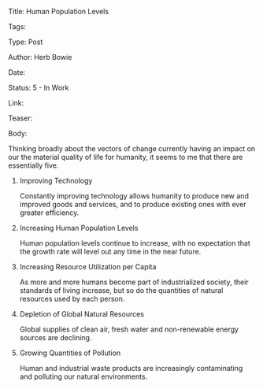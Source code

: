 Title:  Human Population Levels

Tags:    

Type:   Post

Author: Herb Bowie

Date:   

Status: 5 - In Work

Link:

Teaser: 

Body:    

Thinking broadly about the vectors of change currently having an impact on our the material quality of life for humanity, it seems to me that there are essentially five. 

1. Improving Technology

    Constantly improving technology allows humanity to produce new and improved goods and services, and to produce existing ones with ever greater efficiency. 

2. Increasing Human Population Levels

    Human population levels continue to increase, with no expectation that the growth rate will level out any time in the near future. 

3. Increasing Resource Utilization per Capita

    As more and more humans become part of industrialized society, their standards of living increase, but so do the quantities of natural resources used by each person. 

4. Depletion of Global Natural Resources

    Global supplies of clean air, fresh water and non-renewable energy  sources are declining. 

5. Growing Quantities of Pollution

    Human and industrial waste products are increasingly contaminating and polluting our natural environments.



